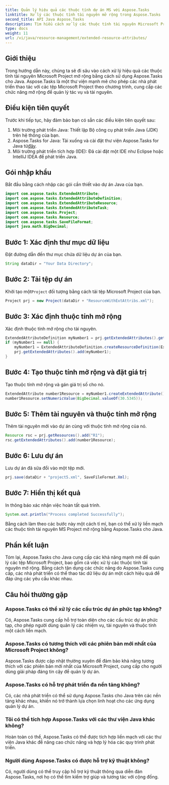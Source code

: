 ```yaml
---
title: Quản lý hiệu quả các thuộc tính dự án MS với Aspose.Tasks
linktitle: Xử lý các thuộc tính tài nguyên mở rộng trong Aspose.Tasks
second_title: API Java Aspose.Tasks
description: Tìm hiểu cách xử lý các thuộc tính tài nguyên Microsoft Project mở rộng một cách hiệu quả bằng cách sử dụng Aspose.Tasks cho Java. Các bước dễ dàng và hướng dẫn toàn diện.
type: docs
weight: 11
url: /vi/java/resource-management/extended-resource-attributes/
---
```

## Giới thiệu
Trong hướng dẫn này, chúng ta sẽ đi sâu vào cách xử lý hiệu quả các thuộc tính tài nguyên Microsoft Project mở rộng bằng cách sử dụng Aspose.Tasks cho Java. Aspose.Tasks là một thư viện mạnh mẽ cho phép các nhà phát triển thao tác với các tệp Microsoft Project theo chương trình, cung cấp các chức năng mở rộng để quản lý tác vụ và tài nguyên.
## Điều kiện tiên quyết
Trước khi tiếp tục, hãy đảm bảo bạn có sẵn các điều kiện tiên quyết sau:
1. Môi trường phát triển Java: Thiết lập Bộ công cụ phát triển Java (JDK) trên hệ thống của bạn.
2.  Aspose.Tasks for Java: Tải xuống và cài đặt thư viện Aspose.Tasks for Java từ[đây](https://releases.aspose.com/tasks/java/).
3. Môi trường phát triển tích hợp (IDE): Đã cài đặt một IDE như Eclipse hoặc IntelliJ IDEA để phát triển Java.

## Gói nhập khẩu
Bắt đầu bằng cách nhập các gói cần thiết vào dự án Java của bạn. 
```java
import com.aspose.tasks.ExtendedAttribute;
import com.aspose.tasks.ExtendedAttributeDefinition;
import com.aspose.tasks.ExtendedAttributeResource;
import com.aspose.tasks.ExtendedAttributeTask;
import com.aspose.tasks.Project;
import com.aspose.tasks.Resource;
import com.aspose.tasks.SaveFileFormat;
import java.math.BigDecimal;
```
## Bước 1: Xác định thư mục dữ liệu
Đặt đường dẫn đến thư mục chứa dữ liệu dự án của bạn.
```java
String dataDir = "Your Data Directory";
```
## Bước 2: Tải tệp dự án
 Khởi tạo một`Project` đối tượng bằng cách tải tệp Microsoft Project của bạn.
```java
Project prj = new Project(dataDir + "ResourceWithExtAttribs.xml");
```
## Bước 3: Xác định thuộc tính mở rộng
Xác định thuộc tính mở rộng cho tài nguyên.
```java
ExtendedAttributeDefinition myNumber1 = prj.getExtendedAttributes().getById((int) ExtendedAttributeTask.Number1);
if (myNumber1 == null) {
    myNumber1 = ExtendedAttributeDefinition.createResourceDefinition(ExtendedAttributeResource.Number1, "Age");
    prj.getExtendedAttributes().add(myNumber1);
}
```
## Bước 4: Tạo thuộc tính mở rộng và đặt giá trị
Tạo thuộc tính mở rộng và gán giá trị số cho nó.
```java
ExtendedAttribute number1Resource = myNumber1.createExtendedAttribute();
number1Resource.setNumericValue(BigDecimal.valueOf(30.5345));
```
## Bước 5: Thêm tài nguyên và thuộc tính mở rộng
Thêm tài nguyên mới vào dự án cùng với thuộc tính mở rộng của nó.
```java
Resource rsc = prj.getResources().add("R1");
rsc.getExtendedAttributes().add(number1Resource);
```
## Bước 6: Lưu dự án
Lưu dự án đã sửa đổi vào một tệp mới.
```java
prj.save(dataDir + "project5.xml", SaveFileFormat.Xml);
```
## Bước 7: Hiển thị kết quả
In thông báo xác nhận việc hoàn tất quá trình.
```java
System.out.println("Process completed Successfully");
```
Bằng cách làm theo các bước này một cách tỉ mỉ, bạn có thể xử lý liền mạch các thuộc tính tài nguyên MS Project mở rộng bằng Aspose.Tasks cho Java.

## Phần kết luận
Tóm lại, Aspose.Tasks cho Java cung cấp các khả năng mạnh mẽ để quản lý các tệp Microsoft Project, bao gồm cả việc xử lý các thuộc tính tài nguyên mở rộng. Bằng cách tận dụng các chức năng do Aspose.Tasks cung cấp, các nhà phát triển có thể thao tác dữ liệu dự án một cách hiệu quả để đáp ứng các yêu cầu khác nhau.
## Câu hỏi thường gặp
### Aspose.Tasks có thể xử lý các cấu trúc dự án phức tạp không?
Có, Aspose.Tasks cung cấp hỗ trợ toàn diện cho các cấu trúc dự án phức tạp, cho phép người dùng quản lý các nhiệm vụ, tài nguyên và thuộc tính một cách liền mạch.
### Aspose.Tasks có tương thích với các phiên bản mới nhất của Microsoft Project không?
Aspose.Tasks được cập nhật thường xuyên để đảm bảo khả năng tương thích với các phiên bản mới nhất của Microsoft Project, cung cấp cho người dùng giải pháp đáng tin cậy để quản lý dự án.
### Aspose.Tasks có hỗ trợ phát triển đa nền tảng không?
Có, các nhà phát triển có thể sử dụng Aspose.Tasks cho Java trên các nền tảng khác nhau, khiến nó trở thành lựa chọn linh hoạt cho các ứng dụng quản lý dự án.
### Tôi có thể tích hợp Aspose.Tasks với các thư viện Java khác không?
Hoàn toàn có thể, Aspose.Tasks có thể được tích hợp liền mạch với các thư viện Java khác để nâng cao chức năng và hợp lý hóa các quy trình phát triển.
### Người dùng Aspose.Tasks có được hỗ trợ kỹ thuật không?
Có, người dùng có thể truy cập hỗ trợ kỹ thuật thông qua diễn đàn Aspose.Tasks, nơi họ có thể tìm kiếm trợ giúp và tương tác với cộng đồng.
